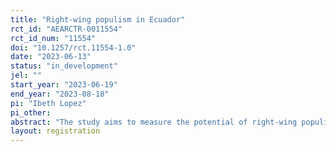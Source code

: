 ```yaml
---
title: "Right-wing populism in Ecuador"
rct_id: "AEARCTR-0011554"
rct_id_num: "11554"
doi: "10.1257/rct.11554-1.0"
date: "2023-06-13"
status: "in_development"
jel: ""
start_year: "2023-06-19"
end_year: "2023-08-18"
pi: "Ibeth Lopez"
pi_other:
abstract: "The study aims to measure the potential of right-wing populism given the immigration rise to Ecuador since 2013. Here, a survey experiment will take place measuring people’s behavior (anti-immigration, populist vote, altruism, and anger). The theoretical background of these experiments lies on populism, political communication, and exogenous events affecting voting behavior. "
layout: registration
---
```


